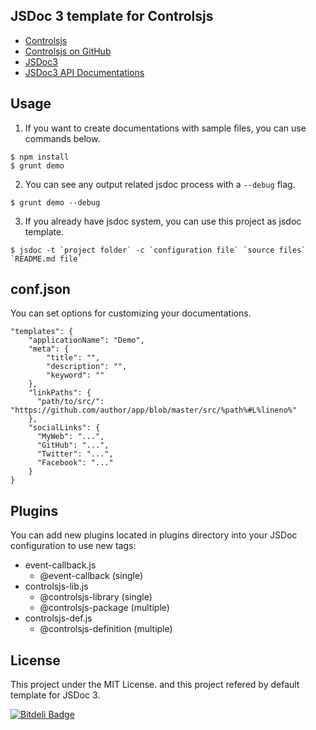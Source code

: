 JSDoc 3 template for Controlsjs
---
- [Controlsjs](http://controlsjs.com/)
- [Controlsjs on GitHub](https://github.com/controlsjs/controls.js)
- [JSDoc3](https://github.com/jsdoc3/jsdoc)
- [JSDoc3 API Documentations](http://usejsdoc.org)

Usage
---
1. If you want to create documentations with sample files, you can use commands below.
```
$ npm install
$ grunt demo
```

2. You can see any output related jsdoc process with a `--debug` flag.
```
$ grunt demo --debug
```

3. If you already have jsdoc system, you can use this project as jsdoc template.
```
$ jsdoc -t `project folder` -c `configuration file` `source files` `README.md file`
```

conf.json
---
You can set options for customizing your documentations.

```
"templates": {
    "applicationName": "Demo",
    "meta": {
        "title": "",
        "description": "",
        "keyword": ""
    },
    "linkPaths": {
      "path/to/src/": "https://github.com/author/app/blob/master/src/%path%#L%lineno%"
    },
    "socialLinks": {
      "MyWeb": "...",
      "GitHub": "...",
      "Twitter": "...",
      "Facebook": "..."
    }
}
```

Plugins
---
You can add new plugins located in plugins directory into your JSDoc configuration to use new tags:
* event-callback.js
  * @event-callback (single)
* controlsjs-lib.js
  * @controlsjs-library (single)
  * @controlsjs-package (multiple)
* controlsjs-def.js
  * @controlsjs-definition (multiple)

License
---
This project under the MIT License. and this project refered by default template for JSDoc 3.

[![Bitdeli Badge](https://d2weczhvl823v0.cloudfront.net/davidshimjs/jaguarjs-jsdoc/trend.png)](https://bitdeli.com/free "Bitdeli Badge")

